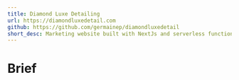 ```yaml
---
title: Diamond Luxe Detailing 
url: https://diamondluxedetail.com
github: https://github.com/germainep/diamondluxedetail
short_desc: Marketing website built with NextJs and serverless functions.
---
```

# Brief
